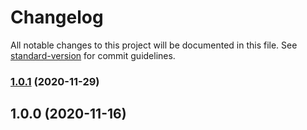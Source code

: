 # Changelog

All notable changes to this project will be documented in this file. See [standard-version](https://github.com/conventional-changelog/standard-version) for commit guidelines.

### [1.0.1](https://github.com/Calvin-LL/webpack-sharp-loader/compare/v1.0.0...v1.0.1) (2020-11-29)

## 1.0.0 (2020-11-16)
